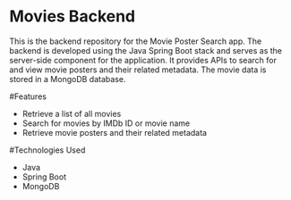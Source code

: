 # Movies Backend

This is the backend repository for the Movie Poster Search app. The backend is developed using the Java Spring Boot stack and serves as the server-side component for the application. It provides APIs to search for and view movie posters and their related metadata. The movie data is stored in a MongoDB database.

#Features

- Retrieve a list of all movies
- Search for movies by IMDb ID or movie name
- Retrieve movie posters and their related metadata

#Technologies Used

- Java
- Spring Boot
- MongoDB
